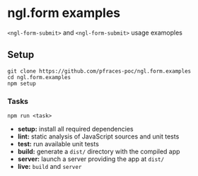 ngl.form examples
=================

`<ngl-form-submit>` and `<ngl-form-submit>` usage examoples

Setup
-----

    git clone https://github.com/pfraces-poc/ngl.form.examples
    cd ngl.form.examples
    npm setup

### Tasks

    npm run <task>

  * **setup:** install all required dependencies
  * **lint:** static analysis of JavaScript sources and unit tests
  * **test:** run available unit tests
  * **build:** generate a `dist/` directory with the compiled app
  * **server:** launch a server providing the app at `dist/`
  * **live:** `build` and `server`
